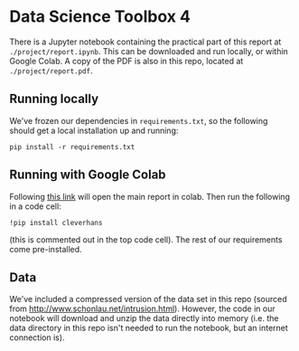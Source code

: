 # Data Science Toolbox 4

There is a Jupyter notebook containing the practical part of this report at `./project/report.ipynb`. This can be downloaded and run locally, or within Google Colab. A copy of the PDF is also in this repo, located at `./project/report.pdf`.

## Running locally
We've frozen our dependencies in `requirements.txt`, so the following should get a local installation up and running:
```
pip install -r requirements.txt
```

## Running with Google Colab
Following [this link](https://colab.research.google.com/github/sydneyvert/dst4/blob/master/project/report.ipynb) will open the main report in colab. Then run the following in a code cell:

```
!pip install cleverhans
```

(this is commented out in the top code cell). The rest of our requirements come pre-installed.

## Data
We've included a compressed version of the data set in this repo (sourced from http://www.schonlau.net/intrusion.html). However, the code in our notebook will download and unzip the data directly into memory (i.e. the data directory in this repo isn't needed to run the notebook, but an internet connection is).
